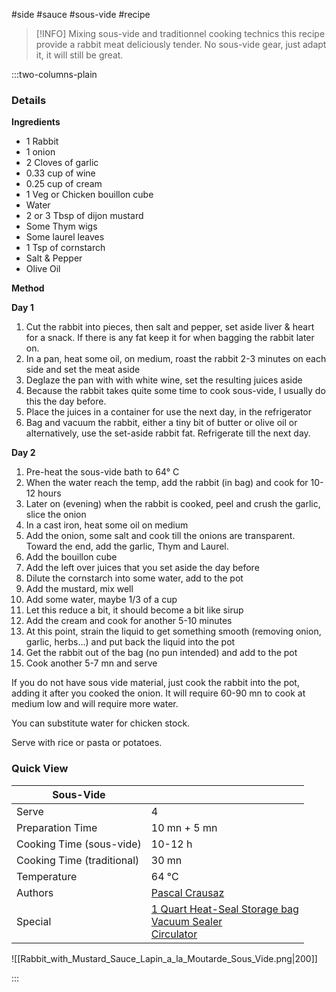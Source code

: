 #side #sauce #sous-vide #recipe

> [!INFO]
> Mixing sous-vide and traditionnel cooking technics this recipe provide a rabbit meat deliciously tender. No sous-vide gear, just adapt it, it will still be great.

:::two-columns-plain

### Details
**Ingredients**

- 1 Rabbit
- 1 onion
- 2 Cloves of garlic
- 0.33 cup of wine
- 0.25 cup of cream
- 1 Veg or Chicken bouillon cube
- Water
- 2 or 3 Tbsp of dijon mustard
- Some Thym wigs
- Some laurel leaves
- 1 Tsp of cornstarch
- Salt & Pepper
- Olive Oil


**Method**

**Day 1**

1. Cut the rabbit into pieces, then salt and pepper, set aside liver & heart for a snack. If there is any fat keep it for when bagging the rabbit later on.
2. In a pan, heat some oil, on medium, roast the rabbit 2-3 minutes on each side and set the meat aside
3. Deglaze the pan with with white wine, set the resulting juices aside
4. Because the rabbit takes quite some time to cook sous-vide, I usually do this the day before.
5. Place the juices in a container for use the next day, in the refrigerator
6. Bag and vacuum the rabbit, either a tiny bit of butter or olive oil or alternatively, use the set-aside rabbit fat. Refrigerate till the next day.

**Day 2**

1. Pre-heat the sous-vide bath to 64° C
2. When the water reach the temp, add the rabbit (in bag) and cook for 10-12 hours
3. Later on (evening) when the rabbit is cooked, peel and crush the garlic, slice the onion
4. In a cast iron, heat some oil on medium
5. Add the onion, some salt and cook till the onions are transparent. Toward the end, add the garlic, Thym and Laurel.
6. Add the bouillon cube
7. Add the left over juices that you set aside the day before
8. Dilute the cornstarch into some water, add to the pot
9. Add the mustard, mix well
10. Add some water, maybe 1/3 of a cup
11. Let this reduce a bit, it should become a bit like sirup
12. Add the cream and cook for another 5-10 minutes
13. At this point, strain the liquid to get something smooth (removing onion, garlic, herbs...) and put back the liquid into the pot
14. Get the rabbit out of the bag (no pun intended) and add to the pot
15. Cook another 5-7 mn and serve

  

If you do not have sous vide material, just cook the rabbit into the pot, adding it after you cooked the onion. It will require 60-90 mn to cook at medium low and will require more water. 

You can substitute water for chicken stock.

Serve with rice or pasta or potatoes.

  




### Quick View
| Sous-Vide                  |                                                |
| -------------------------- | ---------------------------------------------- |
| Serve                      | 4                                              |
| Preparation Time           | 10 mn + 5 mn                                   |
| Cooking Time (sous-vide)   | 10-12 h                                        |
| Cooking Time (traditional) | 30 mn                                          |
| Temperature                | 64 °C                                          |
| Authors                    | [Pascal Crausaz](mailto:pascal@askpascal.com)  |
| Special                    | [1 Quart Heat-Seal Storage bag](http://www.amazon.com/gp/product/B001T6LT0O/ref=oh_details_o02_s00_i00?ie=UTF8&psc=1)  <br>[Vacuum Sealer](http://www.amazon.com/gp/product/B0044XDA3S/ref=oh_details_o02_s00_i02?ie=UTF8&psc=1)  <br>[Circulator](https://www.cuisinetechnology.com/sousvide-professional-comparison.php) |

![[Rabbit_with_Mustard_Sauce_Lapin_a_la_Moutarde_Sous_Vide.png|200]]

:::

